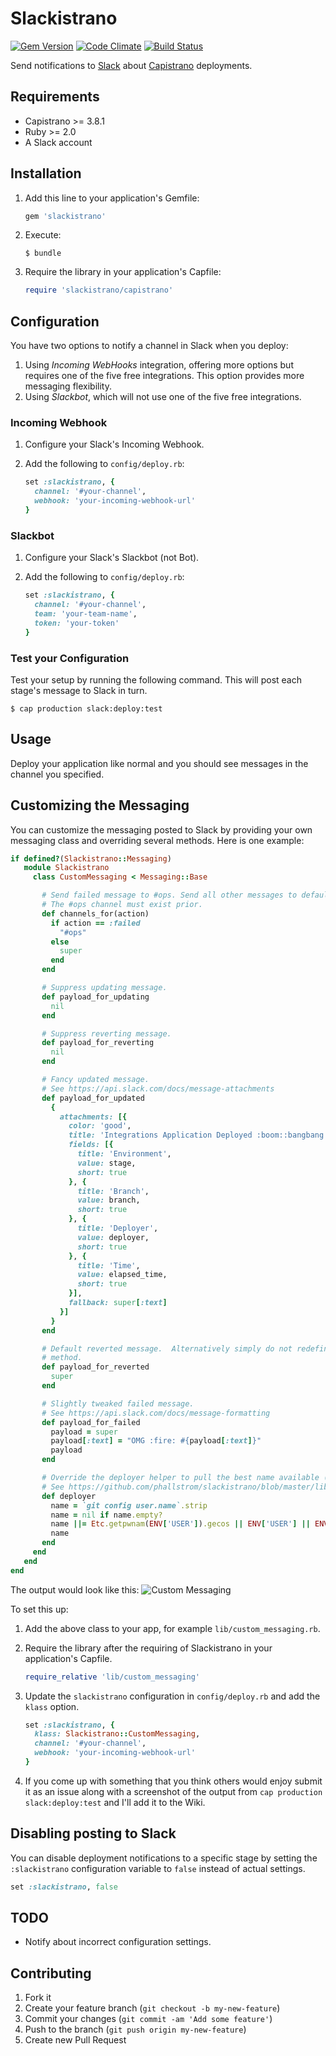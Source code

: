 # Slackistrano

[![Gem Version](https://badge.fury.io/rb/slackistrano.png)](http://badge.fury.io/rb/slackistrano)
[![Code Climate](https://codeclimate.com/github/phallstrom/slackistrano.png)](https://codeclimate.com/github/phallstrom/slackistrano)
[![Build Status](https://travis-ci.org/phallstrom/slackistrano.png?branch=master)](https://travis-ci.org/phallstrom/slackistrano)

Send notifications to [Slack](https://slack.com) about [Capistrano](http://www.capistranorb.com) deployments.

## Requirements

- Capistrano >= 3.8.1
- Ruby >= 2.0
- A Slack account

## Installation

1. Add this line to your application's Gemfile:

   ```ruby
   gem 'slackistrano'
   ```

2. Execute:

   ```
   $ bundle
   ```

3. Require the library in your application's Capfile:

   ```ruby
   require 'slackistrano/capistrano'
   ```

## Configuration

You have two options to notify a channel in Slack when you deploy:

1. Using *Incoming WebHooks* integration, offering more options but requires
   one of the five free integrations. This option provides more messaging
   flexibility.
2. Using *Slackbot*, which will not use one of the five free integrations.

### Incoming Webhook

1. Configure your Slack's Incoming Webhook.
2. Add the following to `config/deploy.rb`:

   ```ruby
   set :slackistrano, {
     channel: '#your-channel',
     webhook: 'your-incoming-webhook-url'
   }
   ```

### Slackbot

1. Configure your Slack's Slackbot (not Bot).
2. Add the following to `config/deploy.rb`:

   ```ruby
   set :slackistrano, {
     channel: '#your-channel',
     team: 'your-team-name',
     token: 'your-token'
   }
   ```

### Test your Configuration

Test your setup by running the following command. This will post each stage's
message to Slack in turn.

```
$ cap production slack:deploy:test
```

## Usage

Deploy your application like normal and you should see messages in the channel
you specified.

## Customizing the Messaging

You can customize the messaging posted to Slack by providing your own messaging
class and overriding several methods. Here is one example:

```ruby
if defined?(Slackistrano::Messaging)
   module Slackistrano
     class CustomMessaging < Messaging::Base

       # Send failed message to #ops. Send all other messages to default channels.
       # The #ops channel must exist prior.
       def channels_for(action)
         if action == :failed
           "#ops"
         else
           super
         end
       end

       # Suppress updating message.
       def payload_for_updating
         nil
       end

       # Suppress reverting message.
       def payload_for_reverting
         nil
       end

       # Fancy updated message.
       # See https://api.slack.com/docs/message-attachments
       def payload_for_updated
         {
           attachments: [{
             color: 'good',
             title: 'Integrations Application Deployed :boom::bangbang:',
             fields: [{
               title: 'Environment',
               value: stage,
               short: true
             }, {
               title: 'Branch',
               value: branch,
               short: true
             }, {
               title: 'Deployer',
               value: deployer,
               short: true
             }, {
               title: 'Time',
               value: elapsed_time,
               short: true
             }],
             fallback: super[:text]
           }]
         }
       end

       # Default reverted message.  Alternatively simply do not redefine this
       # method.
       def payload_for_reverted
         super
       end

       # Slightly tweaked failed message.
       # See https://api.slack.com/docs/message-formatting
       def payload_for_failed
         payload = super
         payload[:text] = "OMG :fire: #{payload[:text]}"
         payload
       end

       # Override the deployer helper to pull the best name available (git, password file, env vars).
       # See https://github.com/phallstrom/slackistrano/blob/master/lib/slackistrano/messaging/helpers.rb
       def deployer
         name = `git config user.name`.strip
         name = nil if name.empty?
         name ||= Etc.getpwnam(ENV['USER']).gecos || ENV['USER'] || ENV['USERNAME']
         name
       end
     end
   end
end
```

The output would look like this:
![Custom Messaging](https://raw.githubusercontent.com/phallstrom/slackistrano/overhaul/images/custom_messaging.jpg)

To set this up:

1. Add the above class to your app, for example `lib/custom_messaging.rb`.

2. Require the library after the requiring of Slackistrano in your application's Capfile.

   ```ruby
   require_relative 'lib/custom_messaging'
   ```

3. Update the `slackistrano` configuration in `config/deploy.rb` and add the `klass` option.

   ```ruby
   set :slackistrano, {
     klass: Slackistrano::CustomMessaging,
     channel: '#your-channel',
     webhook: 'your-incoming-webhook-url'
   }
   ```

4. If you come up with something that you think others would enjoy submit it as
   an issue along with a screenshot of the output from `cap production
   slack:deploy:test` and I'll add it to the Wiki.

## Disabling posting to Slack

You can disable deployment notifications to a specific stage by setting the `:slackistrano` 
configuration variable to `false` instead of actual settings.

```ruby
set :slackistrano, false
```

## TODO

- Notify about incorrect configuration settings.

## Contributing

1. Fork it
2. Create your feature branch (`git checkout -b my-new-feature`)
3. Commit your changes (`git commit -am 'Add some feature'`)
4. Push to the branch (`git push origin my-new-feature`)
5. Create new Pull Request
